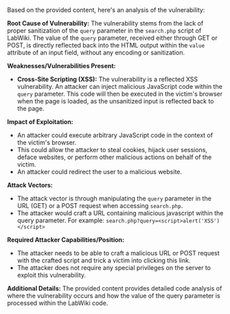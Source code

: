 Based on the provided content, here's an analysis of the vulnerability:

**Root Cause of Vulnerability:**
The vulnerability stems from the lack of proper sanitization of the `query` parameter in the `search.php` script of LabWiki. The value of the `query` parameter, received either through GET or POST, is directly reflected back into the HTML output within the `value` attribute of an input field, without any encoding or sanitization.

**Weaknesses/Vulnerabilities Present:**
- **Cross-Site Scripting (XSS):** The vulnerability is a reflected XSS vulnerability. An attacker can inject malicious JavaScript code within the `query` parameter. This code will then be executed in the victim's browser when the page is loaded, as the unsanitized input is reflected back to the page.

**Impact of Exploitation:**
- An attacker could execute arbitrary JavaScript code in the context of the victim's browser.
- This could allow the attacker to steal cookies, hijack user sessions, deface websites, or perform other malicious actions on behalf of the victim.
- An attacker could redirect the user to a malicious website.

**Attack Vectors:**
- The attack vector is through manipulating the `query` parameter in the URL (GET) or a POST request when accessing `search.php`.
- The attacker would craft a URL containing malicious javascript within the query parameter.
   For example:
   `search.php?query=<script>alert('XSS')</script>`

**Required Attacker Capabilities/Position:**
- The attacker needs to be able to craft a malicious URL or POST request with the crafted script and trick a victim into clicking this link. 
- The attacker does not require any special privileges on the server to exploit this vulnerability.

**Additional Details:**
The provided content provides detailed code analysis of where the vulnerability occurs and how the value of the query parameter is processed within the LabWiki code.